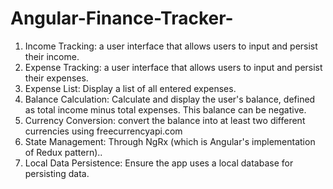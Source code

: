 # Angular-Finance-Tracker-
1. Income Tracking: a user interface that allows users to input and
persist their income.
2. Expense Tracking: a user interface that allows users to input and
persist their expenses.
3. Expense List: Display a list of all entered expenses.
4. Balance Calculation: Calculate and display the user&#39;s balance, defined as total
income minus total expenses. This balance can be negative.
5. Currency Conversion: convert the balance into at least
two different currencies using freecurrencyapi.com
6. State Management: Through NgRx (which is Angular's implementation of Redux pattern)..
7. Local Data Persistence: Ensure the app uses a local database for persisting
data.
